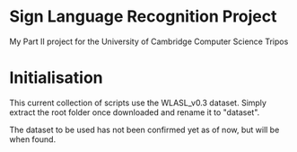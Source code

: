 # Sign Language Recognition Project

My Part II project for the University of Cambridge Computer Science Tripos

# Initialisation

This current collection of scripts use the WLASL_v0.3 dataset. Simply extract the root folder once downloaded and rename it to "dataset".

The dataset to be used has not been confirmed yet as of now, but will be when found.
